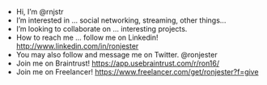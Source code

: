 - Hi, I’m @rnjstr
- I’m interested in ... social networking, streaming, other things...
- I’m looking to collaborate on ... interesting projects.
- How to reach me ... follow me on Linkedin! http://www.linkedin.com/in/ronjester
- You may also follow and message me on Twitter. @ronjester
- Join me on Braintrust! https://app.usebraintrust.com/r/ron16/
- Join me on Freelancer! https://www.freelancer.com/get/ronjester?f=give

<!---
rnjstr/rnjstr is a special repository because its `README.md` (this file) appears on your GitHub profile.
You can click the Preview link to take a look at your changes.
--->
